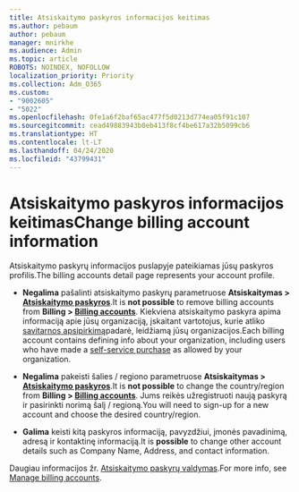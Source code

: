 ```yaml
---
title: Atsiskaitymo paskyros informacijos keitimas
ms.author: pebaum
author: pebaum
manager: mnirkhe
ms.audience: Admin
ms.topic: article
ROBOTS: NOINDEX, NOFOLLOW
localization_priority: Priority
ms.collection: Adm_O365
ms.custom:
- "9002605"
- "5022"
ms.openlocfilehash: 0fe1a6f2baf65ac477f5d0213d774ea05f91c107
ms.sourcegitcommit: cead49883943b0eb413f8cf4be617a32b5099cb6
ms.translationtype: HT
ms.contentlocale: lt-LT
ms.lasthandoff: 04/24/2020
ms.locfileid: "43799431"
---
```

# <a name="change-billing-account-information"></a><span data-ttu-id="6af26-102">Atsiskaitymo paskyros informacijos keitimas</span><span class="sxs-lookup"><span data-stu-id="6af26-102">Change billing account information</span></span>

<span data-ttu-id="6af26-103">Atsiskaitymo paskyrų informacijos puslapyje pateikiamas jūsų paskyros profilis.</span><span class="sxs-lookup"><span data-stu-id="6af26-103">The billing accounts detail page represents your account profile.</span></span>

- <span data-ttu-id="6af26-104">**Negalima** pašalinti atsiskaitymo paskyrų parametruose **Atsiskaitymas > [Atsiskaitymo paskyros](https://go.microsoft.com/fwlink/p/?linkid=2084771)**.</span><span class="sxs-lookup"><span data-stu-id="6af26-104">It is **not possible** to remove billing accounts from **Billing > [Billing accounts](https://go.microsoft.com/fwlink/p/?linkid=2084771)**.</span></span> <span data-ttu-id="6af26-105">Kiekviena atsiskaitymo paskyra apima informaciją apie jūsų organizaciją, įskaitant vartotojus, kurie atliko [savitarnos apsipirkimą](https://docs.microsoft.com/microsoft-365/commerce/subscriptions/manage-self-service-purchases-admins)padarė, leidžiamą jūsų organizacijos.</span><span class="sxs-lookup"><span data-stu-id="6af26-105">Each billing account contains defining info about your organization, including users who have made a [self-service purchase](https://docs.microsoft.com/microsoft-365/commerce/subscriptions/manage-self-service-purchases-admins) as allowed by your organization.</span></span> 

- <span data-ttu-id="6af26-106">**Negalima** pakeisti šalies / regiono parametruose **Atsiskaitymas > [Atsiskaitymo paskyros](https://go.microsoft.com/fwlink/p/?linkid=2084771)**.</span><span class="sxs-lookup"><span data-stu-id="6af26-106">It is **not possible** to change the country/region from **Billing > [Billing accounts](https://go.microsoft.com/fwlink/p/?linkid=2084771)**.</span></span> <span data-ttu-id="6af26-107">Jums reikės užregistruoti naują paskyrą ir pasirinkti norimą šalį / regioną.</span><span class="sxs-lookup"><span data-stu-id="6af26-107">You will need to sign-up for a new account and choose the desired country/region.</span></span> 

- <span data-ttu-id="6af26-108">**Galima** keisti kitą paskyros informaciją, pavyzdžiui, įmonės pavadinimą, adresą ir kontaktinę informaciją.</span><span class="sxs-lookup"><span data-stu-id="6af26-108">It is **possible** to change other account details such as Company Name, Address, and contact information.</span></span> 

<span data-ttu-id="6af26-109">Daugiau informacijos žr. [Atsiskaitymo paskyrų valdymas](https://docs.microsoft.com/microsoft-365/commerce/manage-billing-accounts).</span><span class="sxs-lookup"><span data-stu-id="6af26-109">For more info, see [Manage billing accounts](https://docs.microsoft.com/microsoft-365/commerce/manage-billing-accounts).</span></span> 
